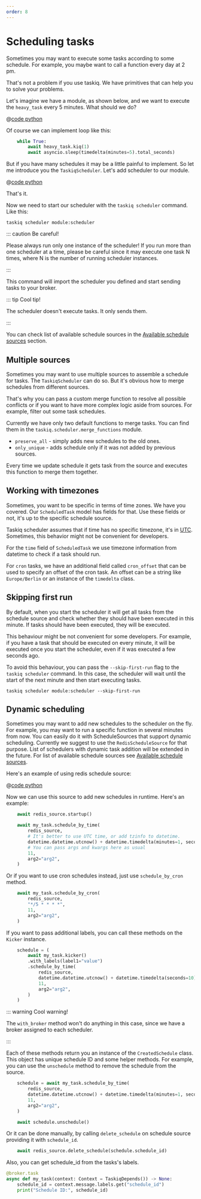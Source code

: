 ```yaml
---
order: 8
---
```


# Scheduling tasks

Sometimes you may want to execute some tasks according to some schedule.
For example, you maybe want to call a function every day at 2 pm.

That's not a problem if you use taskiq. We have primitives that can help you to solve your problems.

Let's imagine we have a module, as shown below, and we want to execute the `heavy_task` every 5 minutes.
What should we do?

@[code python](../examples/schedule/without_schedule.py)

Of course we can implement loop like this:

```python
    while True:
        await heavy_task.kiq(1)
        await asyncio.sleep(timedelta(minutes=5).total_seconds)
```

But if you have many schedules it may be a little painful to implement. So let me introduce you the `TaskiqScheduler`.
Let's add scheduler to our module.

@[code python](../examples/schedule/intro.py)

That's it.

Now we need to start our scheduler with the `taskiq scheduler` command. Like this:

```bash:no-line-numbers
taskiq scheduler module:scheduler
```

::: caution Be careful!

Please always run only one instance of the scheduler!
If you run more than one scheduler at a time, please be careful since
it may execute one task N times, where N is the number of running scheduler instances.

:::

This command will import the scheduler you defined and start sending tasks to your broker.

::: tip Cool tip!

The scheduler doesn't execute tasks. It only sends them.

:::

You can check list of available schedule sources in the [Available schedule sources](../available-components/schedule-sources.md) section.

## Multiple sources

Sometimes you may want to use multiple sources to assemble a schedule for tasks. The `TaskiqScheduler` can do so.
But it's obvious how to merge schedules from different sources.

That's why you can pass a custom merge function to resolve all possible conflicts or if you want to have more
complex logic aside from sources. For example, filter out some task schedules.

Currently we have only two default functions to merge tasks. You can find them in the `taskiq.scheduler.merge_functions` module.

- `preserve_all` - simply adds new schedules to the old ones.
- `only_unique` - adds schedule only if it was not added by previous sources.

Every time we update schedule it gets task from the source and executes this function to merge them together.


## Working with timezones

Sometimes, you want to be specific in terms of time zones. We have you covered.
Our `ScheduledTask` model has fields for that. Use these fields or not, it's up to the specific schedule source.

Taskiq scheduler assumes that if time has no specific timezone, it's in [UTC](https://www.wikiwand.com/en/Coordinated_Universal_Time). Sometimes, this behavior might not be convenient for developers.

For the `time` field of `ScheduledTask` we use timezone information from datetime to check if a task should run.

For `cron` tasks, we have an additional field called `cron_offset` that can be used to specify
an offset of the cron task. An offset can be a string like `Europe/Berlin` or an instance of the `timedelta` class.

## Skipping first run

By default, when you start the scheduler it will get all tasks from the schedule source and check whether they should have been executed in this minute. If tasks should have been executed, they will be executed.

This behaviour might be not convenient for some developers. For example, if you have a task that should be executed on every minute, it will be executed once you start the scheduler, even if it was executed a few seconds ago.

To avoid this behaviour, you can pass the `--skip-first-run` flag to the `taskiq scheduler` command. In this case, the scheduler will wait until the start of the next minute and then start executing tasks.

```bash:no-line-numbers
taskiq scheduler module:scheduler --skip-first-run
```


## Dynamic scheduling

Sometimes you may want to add new schedules to the scheduler on the fly. For example, you may want to run a specific function in several minutes from now. You can easily do it with ScheduleSources that support dynamic scheduling. Currently we suggest to use the `RedisScheduleSource` for that purpose. List of schedulers with dynamic task addition will be extended in the future.
For list of available schedule sources see [Available schedule sources](../available-components/schedule-sources.md).

Here's an example of using redis schedule source:

@[code python](../examples/schedule/redis_schedule.py)

Now we can use this source to add new schedules in runtime. Here's an example:

```python
    await redis_source.startup()

    await my_task.schedule_by_time(
        redis_source,
        # It's better to use UTC time, or add tzinfo to datetime.
        datetime.datetime.utcnow() + datetime.timedelta(minutes=1, seconds=5),
        # You can pass args and kwargs here as usual
        11,
        arg2="arg2",
    )
```

Or if you want to use cron schedules instead, just use `schedule_by_cron` method.

```python
    await my_task.schedule_by_cron(
        redis_source,
        "*/5 * * * *",
        11,
        arg2="arg2",
    )
```

If you want to pass additional labels, you can call these methods on the `Kicker` instance.

```python
    schedule = (
        await my_task.kicker()
        .with_labels(label1="value")
        .schedule_by_time(
            redis_source,
            datetime.datetime.utcnow() + datetime.timedelta(seconds=10),
            11,
            arg2="arg2",
        )
    )
```

::: warning Cool warning!

The `with_broker` method won't do anything in this case, since we have a broker assigned to each scheduler.

:::

Each of these methods return you an instance of the `CreatedSchedule` class. This object has unique schedule ID and some helper methods. For example, you can use the `unschedule` method to remove the schedule from the source.

```python
    schedule = await my_task.schedule_by_time(
        redis_source,
        datetime.datetime.utcnow() + datetime.timedelta(minutes=1, seconds=5),
        11,
        arg2="arg2",
    )

    await schedule.unschedule()
```

Or it can be done manually, by calling `delete_schedule` on schedule source providing it with `schedule_id`.

```python
    await redis_source.delete_schedule(schedule.schedule_id)
```

Also, you can get schedule_id from the tasks's labels.

```python
@broker.task
async def my_task(context: Context = TaskiqDepends()) -> None:
    schedule_id = context.message.labels.get("schedule_id")
    print("Schedule ID:", schedule_id)
```
